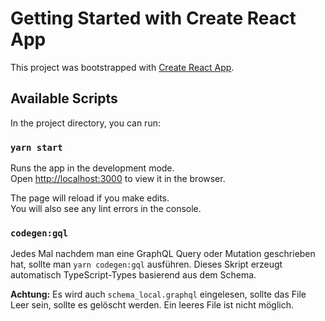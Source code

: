 # Getting Started with Create React App

This project was bootstrapped with [Create React App](https://github.com/facebook/create-react-app).

## Available Scripts

In the project directory, you can run:

### `yarn start`

Runs the app in the development mode.\
Open [http://localhost:3000](http://localhost:3000) to view it in the browser.

The page will reload if you make edits.\
You will also see any lint errors in the console.

### `codegen:gql`

Jedes Mal nachdem man eine GraphQL Query oder Mutation geschrieben hat, sollte man `yarn codegen:gql` ausführen. Dieses Skript erzeugt automatisch TypeScript-Types basierend aus dem Schema.

**Achtung:** Es wird auch `schema_local.graphql` eingelesen, sollte das File Leer sein, sollte es gelöscht werden. Ein leeres File ist nicht möglich.
